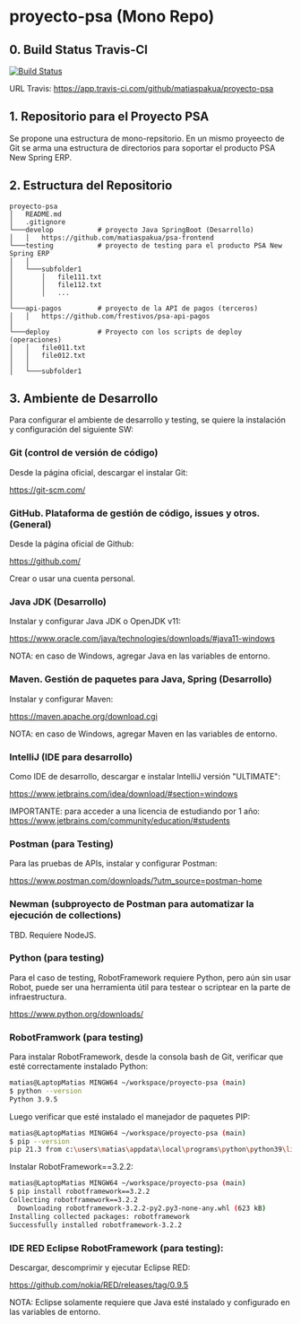 # proyecto-psa (Mono Repo)

## 0. Build Status Travis-CI
[![Build Status](https://app.travis-ci.com/matiaspakua/proyecto-psa.svg?branch=main)](https://app.travis-ci.com/matiaspakua/proyecto-psa)

URL Travis: https://app.travis-ci.com/github/matiaspakua/proyecto-psa

## 1. Repositorio para el Proyecto PSA

Se propone una estructura de mono-repsitorio. En un mismo proyeecto de Git se arma una estructura de directorios para soportar el producto PSA New Spring ERP.

## 2. Estructura del Repositorio

```shell
proyecto-psa
│   README.md
│   .gitignore
└───develop           # proyecto Java SpringBoot (Desarrollo)
│   │   https://github.com/matiaspakua/psa-frontend
└───testing           # proyecto de testing para el producto PSA New Spring ERP
│   │
│   └───subfolder1
│       │   file111.txt
│       │   file112.txt
│       │   ...
│
└───api-pagos         # proyecto de la API de pagos (terceros)
│   │   https://github.com/frestivos/psa-api-pagos
│
└───deploy            # Proyecto con los scripts de deploy (operaciones)
│   │   file011.txt
│   │   file012.txt
│   │
│   └───subfolder1
```

## 3. Ambiente de Desarrollo

Para configurar el ambiente de desarrollo y testing, se quiere la instalación y configuración del siguiente SW:

### Git (control de versión de código)

Desde la página oficial, descargar el instalar Git:

https://git-scm.com/

### GitHub. Plataforma de gestión de código, issues y otros. (General)

Desde la página oficial de Github:

https://github.com/

Crear o usar una cuenta personal.

### Java JDK (Desarrollo)

Instalar y configurar Java JDK o OpenJDK v11:

https://www.oracle.com/java/technologies/downloads/#java11-windows

NOTA: en caso de Windows, agregar Java en las variables de entorno.

### Maven. Gestión de paquetes para Java, Spring (Desarrollo)

Instalar y configurar Maven:

https://maven.apache.org/download.cgi

NOTA: en caso de Windows, agregar Maven en las variables de entorno.

### IntelliJ (IDE para desarrollo)

Como IDE de desarrollo, descargar e instalar IntelliJ versión "ULTIMATE":

https://www.jetbrains.com/idea/download/#section=windows

IMPORTANTE: para acceder a una licencia de estudiando por 1 año: https://www.jetbrains.com/community/education/#students


### Postman (para Testing)

Para las pruebas de APIs, instalar y configurar Postman:

https://www.postman.com/downloads/?utm_source=postman-home

### Newman (subproyecto de Postman para automatizar la ejecución de collections)

TBD. Requiere NodeJS.

### Python (para testing)

Para el caso de testing, RobotFramework requiere Python, pero aún sin usar Robot, puede ser una herramienta útil para testear o scriptear en la parte de infraestructura.

https://www.python.org/downloads/

### RobotFramwork (para testing)

Para instalar RobotFramework, desde la consola bash de Git, verificar que esté correctamente instalado Python:

```bash
matias@LaptopMatias MINGW64 ~/workspace/proyecto-psa (main)
$ python --version
Python 3.9.5
```

Luego verificar que esté instalado el manejador de paquetes PIP:

```bash
matias@LaptopMatias MINGW64 ~/workspace/proyecto-psa (main)
$ pip --version
pip 21.3 from c:\users\matias\appdata\local\programs\python\python39\lib\site-packages\pip (python 3.9)
```

Instalar RobotFramework==3.2.2:

```bash
matias@LaptopMatias MINGW64 ~/workspace/proyecto-psa (main)
$ pip install robotframework==3.2.2
Collecting robotframework==3.2.2
  Downloading robotframework-3.2.2-py2.py3-none-any.whl (623 kB)
Installing collected packages: robotframework
Successfully installed robotframework-3.2.2
```

### IDE RED Eclipse RobotFramework (para testing):

Descargar, descomprimir y ejecutar Eclipse RED:

https://github.com/nokia/RED/releases/tag/0.9.5

NOTA: Eclipse solamente requiere que Java esté instalado y configurado en las variables de entorno.
